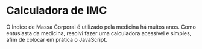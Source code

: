 # Calculadora de IMC

O Índice de Massa Corporal é utilizado pela medicina há muitos anos. Como entusiasta da medicina, resolvi fazer uma calculadora acessível e simples, afim de colocar em prática o JavaScript.